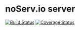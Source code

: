 noServ.io server
============
[![Build Status](https://travis-ci.org/lecle/noserv-server.svg?branch=master)](https://travis-ci.org/lecle/noserv-server)
[![Coverage Status](https://coveralls.io/repos/lecle/noserv-server/badge.svg?branch=master)](https://coveralls.io/r/lecle/noserv-server?branch=master)
